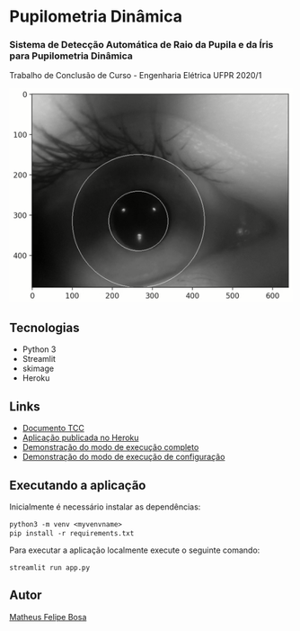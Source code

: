 # Pupilometria Dinâmica

### Sistema de Detecção Automática de Raio da Pupila e da Íris para Pupilometria Dinâmica

Trabalho de Conclusão de Curso - Engenharia Elétrica UFPR 2020/1

![Pupilometria](docs/pupillometry.png?raw=true "Pupilometria")

## Tecnologias

* Python 3
* Streamlit
* skimage
* Heroku

## Links

* [Documento TCC](docs/tcc_matheus_bosa.pdf)
* [Aplicação publicada no Heroku](https://pupilometria.herokuapp.com/)
* [Demonstração do modo de execução completo](docs/modo_completo_pupilometria.mp4)
* [Demonstração do modo de execução de configuração](docs/modo_configuracao_pupilometria.mp4)

## Executando a aplicação

Inicialmente é necessário instalar as dependências:

```
python3 -m venv <myvenvname>
pip install -r requirements.txt
```

Para executar a aplicação localmente execute o seguinte comando:

```
streamlit run app.py
```

## Autor

[Matheus Felipe Bosa](https://www.linkedin.com/in/matheusbosa)
